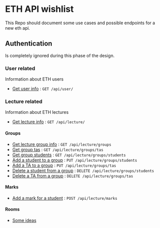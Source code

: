 # ETH API wishlist

This Repo should document some use cases and possible endpoints for a new eth api.


## Authentication

Is completely ignored during this phase of the design.

### User related

Information about ETH users

* [Get user info](user/get.md) : `GET /api/user/`

### Lecture related

Information about ETH lectures

* [Get lecture info](lecture/get.md) : `GET /api/lecture/`
  
#### Groups
* [Get lecture group info](lecture/groups/get.md) : `GET /api/lecture/groups`
* [Get group tas](lecture/groups/getTAs.md) : `GET /api/lecture/groups/tas`
* [Get group students](lecture/groups/getStudents.md) : `GET /api/lecture/groups/students`
* [Add a student to a group](lecture/groups/putStudent.md) : `PUT /api/lecture/groups/students`
* [Add a TA to a group](lecture/groups/putTA.md) : `PUT /api/lecture/groups/tas`
* [Delete a student from a group](lecture/groups/deleteStudent.md) : `DELETE /api/lecture/groups/students`
* [Delete a TA from a group](lecture/groups/deleteTA.md) : `DELETE /api/lecture/groups/tas`

#### Marks
* [Add a mark for a student](lecture/marks/postMark.md) : `POST /api/lecture/marks`

#### Rooms

* [Some ideas](room/ideas.md)
